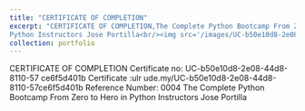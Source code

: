 ```yaml
---
title: "CERTIFICATE OF COMPLETION"
excerpt: "CERTIFICATE OF COMPLETION,The Complete Python Bootcamp From Zero to Hero in
Python Instructors Jose Portilla<br/><img src='/images/UC-b50e10d8-2e08-44d8-8110-57ce6f5d401b.png'>"
collection: portfolio
---
```


CERTIFICATE OF COMPLETION
Certificate no: UC-b50e10d8-2e08-44d8-8110-57 ce6f5d401b Certificate :ulr ude.my/UC-b50e10d8-2e08-44d8-8110-57ce6f5d401b
Reference
Number: 0004
The Complete Python Bootcamp From Zero to Hero in
Python Instructors Jose Portilla